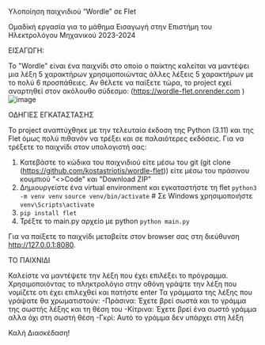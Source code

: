 Υλοποίηση παιχνιδιού “Wordle” σε Flet 

Ομαδίκή εργασία για το μάθημα Εισαγωγή στην Επιστήμη του Ηλεκτρολόγου Μηχανικού 2023-2024 


ΕΙΣΑΓΩΓΗ:

Το "Wordle" είναι ένα παιχνίδι στο οποίο ο παίκτης καλείται να μαντέψει μια λέξη 5 χαρακτήρων χρησιμοποιώντας άλλες λέξεις 5 χαρακτήρων με το πολύ 6 προσπάθειες.
Αν θέλετε να παίξετε τώρα, το project εχεί αναρτηθεί στον ακόλουθο σύδεσμο: (https://wordle-flet.onrender.com
)![image](https://github.com/kostastriotis/wordle-flet/assets/165940675/6de5ef9c-02b5-49a3-b852-f8b7cd2173eb)


ΟΔΗΓΙΕΣ ΕΓΚΑΤΑΣΤΑΣΗΣ

Το project αναπτύχθηκε με την τελευταία έκδοση της Python (3.11) και της Flet όμως πολύ πιθανόν να τρέξει και σε παλαιότερες εκδόσεις.
Για να τρέξετε το παιχνίδι στον υπολογιστή σας:
1. Κατεβάστε το κώδικα του παιχνιδιού είτε μέσω του git (git clone (https://github.com/kostastriotis/wordle-flet)) είτε μέσω του πράσινου κουμπιού "<>Code" και "Download ZIP"
2. Δημιουργείστε ένα virtual environment και εγκαταστήστε τη flet
`python3 -m venv venv`
`source venv/bin/activate`  # Σε Windows χρησιμοποιήστε `venv\Scripts\activate`
3. `pip install flet`
4. Τρέξτε το main.py αρχείο με python
`python main.py`



Για να παίξετε το παιχνίδι μεταβείτε στον browser σας στη διεύθυνση http://127.0.0.1:8080.




ΤΟ ΠΑΙΧΝΙΔΙ

Καλείστε να μαντέψετε την λέξη που έχει επιλέξει το πρόγραμμα.
Χρησιμοποιόντας το πληκτρολόγιο στην οθόνη γράψτε την λέξη που νομίζετε οτι έχει επιλεχθεί και πατήστε enter
Τα γράμματα της λέξης που γράψατε θα χρωματιστούν:
  -Πράσινα: Έχετε βρεί σωστά και το γράμμα της σωστής λέξης και τη θέση του
  -Κίτρινα: Έχετε βρεί ένα σωστό γράμμα αλλα όχι στη σωστή θέση
  -Γκρί: Αυτό το γράμμα δεν υπάρχει στη λέξη



Καλή Διασκέδαση!


